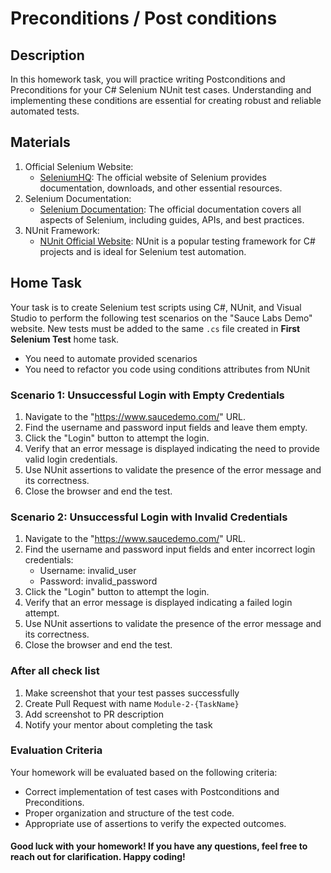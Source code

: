 ﻿# Preconditions / Post conditions

## Description

In this homework task, you will practice writing Postconditions and Preconditions for your C# Selenium NUnit test cases. Understanding and implementing these conditions are essential for creating robust and reliable automated tests.

## Materials

1. Official Selenium Website:
    - [SeleniumHQ](https://www.selenium.dev/): The official website of Selenium provides documentation, downloads, and other essential resources.
2. Selenium Documentation:
    - [Selenium Documentation](https://www.selenium.dev/documentation/en/): The official documentation covers all aspects of Selenium, including guides, APIs, and best practices.
3. NUnit Framework:
    - [NUnit Official Website](https://nunit.org/): NUnit is a popular testing framework for C# projects and is ideal for Selenium test automation.

## Home Task

Your task is to create Selenium test scripts using C#, NUnit, and Visual Studio to perform the following test scenarios on the "Sauce Labs Demo" website.
New tests must be added to the same `.cs` file created in **First Selenium Test** home task.

- You need to automate provided scenarios
- You need to refactor you code using conditions attributes from NUnit

### Scenario 1: Unsuccessful Login with Empty Credentials

1. Navigate to the "https://www.saucedemo.com/" URL. 
2. Find the username and password input fields and leave them empty. 
3. Click the "Login" button to attempt the login. 
4. Verify that an error message is displayed indicating the need to provide valid login credentials. 
5. Use NUnit assertions to validate the presence of the error message and its correctness. 
6. Close the browser and end the test.

### Scenario 2: Unsuccessful Login with Invalid Credentials

1. Navigate to the "https://www.saucedemo.com/" URL. 
2. Find the username and password input fields and enter incorrect login credentials:
   - Username: invalid_user
   - Password: invalid_password 
3. Click the "Login" button to attempt the login. 
4. Verify that an error message is displayed indicating a failed login attempt. 
5. Use NUnit assertions to validate the presence of the error message and its correctness. 
6. Close the browser and end the test.

### After all check list

1. Make screenshot that your test passes successfully
2. Create Pull Request with name `Module-2-{TaskName}`
3. Add screenshot to PR description
4. Notify your mentor about completing the task

### Evaluation Criteria
Your homework will be evaluated based on the following criteria:

- Correct implementation of test cases with Postconditions and Preconditions. 
- Proper organization and structure of the test code. 
- Appropriate use of assertions to verify the expected outcomes. 

#### Good luck with your homework! If you have any questions, feel free to reach out for clarification. Happy coding!
